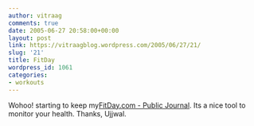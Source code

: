```yaml
---
author: vitraag
comments: true
date: 2005-06-27 20:58:00+00:00
layout: post
link: https://vitraagblog.wordpress.com/2005/06/27/21/
slug: '21'
title: FitDay
wordpress_id: 1061
categories:
- workouts
---
```


Wohoo! starting to keep my[FitDay.com - Public Journal](http://www.fitday.com/WebFit/PublicJournals.html?Owner=vaibhavb). Its a nice tool to monitor your health. Thanks, Ujjwal.
